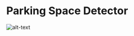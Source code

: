 # Parking Space Detector
![alt-text](https://github.com/nikhil2020/Detection_of_parking_space_DL_Project/blob/master/parking_lot.jpg)

